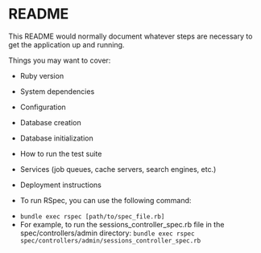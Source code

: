# README

This README would normally document whatever steps are necessary to get the
application up and running.

Things you may want to cover:

* Ruby version

* System dependencies

* Configuration

* Database creation

* Database initialization

* How to run the test suite

* Services (job queues, cache servers, search engines, etc.)

* Deployment instructions

* To run RSpec, you can use the following command:
- `bundle exec rspec [path/to/spec_file.rb]`
- For example, to run the sessions_controller_spec.rb file in the spec/controllers/admin directory:
  `bundle exec rspec spec/controllers/admin/sessions_controller_spec.rb`

